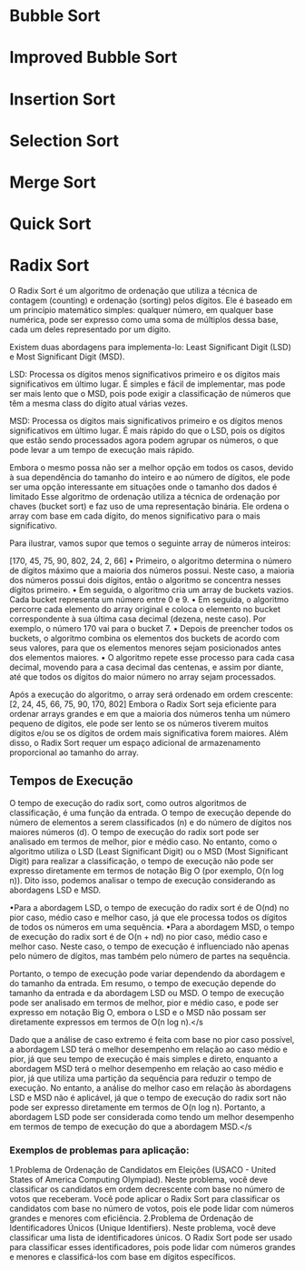 # Bubble Sort
# Improved Bubble Sort
# Insertion Sort
# Selection Sort
# Merge Sort
# Quick Sort



# Radix Sort

O Radix Sort é um algoritmo de ordenação que utiliza a técnica de contagem (counting) e ordenação (sorting) pelos dígitos. Ele é baseado em um princípio matemático simples: qualquer número, em qualquer base numérica, pode ser expresso como uma soma de múltiplos dessa base, cada um deles representado por um dígito.

Existem duas abordagens para implementa-lo: Least Significant Digit (LSD) e Most Significant Digit (MSD).

LSD: Processa os dígitos menos significativos primeiro e os dígitos mais significativos em último lugar. É simples e fácil de implementar, mas pode ser mais lento que o MSD, pois pode exigir a classificação de números que têm a mesma class do dígito atual várias vezes.

MSD: Processa os dígitos mais significativos primeiro e os dígitos menos significativos em último lugar. É mais rápido do que o LSD, pois os dígitos que estão sendo processados agora podem agrupar os números, o que pode levar a um tempo de execução mais rápido.

Embora o mesmo possa não ser a melhor opção em todos os casos, devido à sua dependência do tamanho do inteiro e ao número de dígitos, ele pode ser uma opção interessante em situações onde o tamanho dos dados é limitado
Esse algoritmo de ordenação utiliza a técnica de ordenação por chaves (bucket sort) e faz uso de uma representação binária. Ele ordena o array com base em cada dígito, do menos significativo para o mais significativo.

Para ilustrar, vamos supor que temos o seguinte array de números inteiros:

[170, 45, 75, 90, 802, 24, 2, 66] 
• Primeiro, o algoritmo determina o número de dígitos máximo que a maioria dos números possui. Neste caso, a maioria dos números possui dois dígitos, então o algoritmo se concentra nesses dígitos primeiro.
• Em seguida, o algoritmo cria um array de buckets vazios. Cada bucket representa um número entre 0 e 9.
• Em seguida, o algoritmo percorre cada elemento do array original e coloca o elemento no bucket correspondente à sua última casa decimal (dezena, neste caso). Por exemplo, o número 170 vai para o bucket 7.
• Depois de preencher todos os buckets, o algoritmo combina os elementos dos buckets de acordo com seus valores, para que os elementos menores sejam posicionados antes dos elementos maiores.
• O algoritmo repete esse processo para cada casa decimal, movendo para a casa decimal das centenas, e assim por diante, até que todos os dígitos do maior número no array sejam processados.

Após a execução do algoritmo, o array será ordenado em ordem crescente:
[2, 24, 45, 66, 75, 90, 170, 802]
Embora o Radix Sort seja eficiente para ordenar arrays grandes e em que a maioria dos números tenha um número pequeno de dígitos, ele pode ser lento se os números tiverem muitos dígitos e/ou se os dígitos de ordem mais significativa forem maiores. Além disso, o Radix Sort requer um espaço adicional de armazenamento proporcional ao tamanho do array.

## Tempos de Execução

O tempo de execução do radix sort, como outros algoritmos de classificação, é uma função da entrada. O tempo de execução depende do número de elementos a serem classificados (n) e do número de dígitos nos maiores números (d).
O tempo de execução do radix sort pode ser analisado em termos de melhor, pior e médio caso. No entanto, como o algoritmo utiliza o LSD (Least Significant Digit) ou o MSD (Most Significant Digit) para realizar a classificação, o tempo de execução não pode ser expresso diretamente em termos de notação Big O (por exemplo, O(n log n)).
Dito isso, podemos analisar o tempo de execução considerando as abordagens LSD e MSD.

•Para a abordagem LSD, o tempo de execução do radix sort é de O(nd) no pior caso, médio caso e melhor caso, já que ele processa todos os dígitos de todos os números em uma sequência.
•Para a abordagem MSD, o tempo de execução do radix sort é de O(n + nd) no pior caso, médio caso e melhor caso. Neste caso, o tempo de execução é influenciado não apenas pelo número de dígitos, mas também pelo número de partes na sequência.

Portanto, o tempo de execução pode variar dependendo da abordagem e do tamanho da entrada.
Em resumo, o tempo de execução depende do tamanho da entrada e da abordagem LSD ou MSD. O tempo de execução pode ser analisado em termos de melhor, pior e médio caso, e pode ser expresso em notação Big O, embora o LSD e o MSD não possam ser diretamente expressos em termos de O(n log n).</s

Dado que a análise de caso extremo é feita com base no pior caso possível, a abordagem LSD terá o melhor desempenho em relação ao caso médio e pior, já que seu tempo de execução é mais simples e direto, enquanto a abordagem MSD terá o melhor desempenho em relação ao caso médio e pior, já que utiliza uma partição da sequência para reduzir o tempo de execução.
No entanto, a análise do melhor caso em relação às abordagens LSD e MSD não é aplicável, já que o tempo de execução do radix sort não pode ser expresso diretamente em termos de O(n log n). Portanto, a abordagem LSD pode ser considerada como tendo um melhor desempenho em termos de tempo de execução do que a abordagem MSD.</s

### Exemplos de problemas para aplicação:

1.Problema de Ordenação de Candidatos em Eleições (USACO - United States of America Computing Olympiad). Neste problema, você deve classificar os candidatos em ordem decrescente com base no número de votos que receberam. Você pode aplicar o Radix Sort para classificar os candidatos com base no número de votos, pois ele pode lidar com números grandes e menores com eficiência.
2.Problema de Ordenação de Identificadores Únicos (Unique Identifiers). Neste problema, você deve classificar uma lista de identificadores únicos. O Radix Sort pode ser usado para classificar esses identificadores, pois pode lidar com números grandes e menores e classificá-los com base em dígitos específicos.
